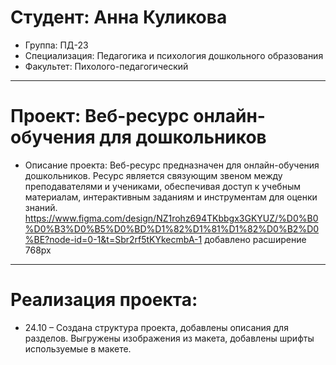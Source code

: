# Студент: Анна Куликова
- Группа: ПД-23
- Специализация: Педагогика и психология дошкольного образования
- Факультет: Пихолого-педагогический
---
# Проект: Веб-ресурс онлайн-обучения для дошкольников
- Описание проекта: Веб-ресурс предназначен для онлайн-обучения дошкольников. Ресурс является связующим звеном между преподавателями и учениками, обеспечивая доступ к учебным материалам, интерактивным заданиям и инструментам для оценки знаний.
https://www.figma.com/design/NZ1rohz694TKbbgx3GKYUZ/%D0%B0%D0%B3%D0%B5%D0%BD%D1%82%D1%81%D1%82%D0%B2%D0%BE?node-id=0-1&t=Sbr2rf5tKYkecmbA-1
добавлено расширение 768px
---
# Реализация проекта:
- 24.10 – Создана структура проекта, добавлены описания для разделов. Выгружены изображения из макета, добавлены шрифты используемые в макете.